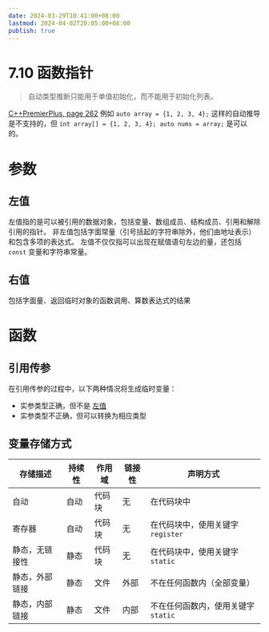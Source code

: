 ```yaml
---
date: 2024-03-29T10:41:00+08:00
lastmod: 2024-04-02T20:05:00+08:00
publish: true
---
```


# 7.10 函数指针

> 自动类型推断只能用于单值初始化，而不能用于初始化列表。

[C++PremierPlus, page 262](../../posts/C++PremierPlus.pdf.md#page=262&selection=720,1,764,1)
例如 `auto array = {1, 2, 3, 4};` 这样的自动推导是不支持的，但 `int array[] = {1, 2, 3, 4}; auto nums = array;` 是可以的。

# 参数

## 左值

左值指的是可以被引用的数据对象，包括变量、数组成员、结构成员、引用和解除引用的指针。
非左值包括字面常量（引号括起的字符串除外，他们由地址表示）和包含多项的表达式。
左值不仅仅指可以出现在赋值语句左边的量，还包括 `const` 变量和字符串常量。

## 右值

包括字面量、返回临时对象的函数调用、算数表达式的结果

# 函数

## 引用传参

在引用传参的过程中，以下两种情况将生成临时变量：
- 实参类型正确，但不是 [左值](C++PrimerPlus.md#左值)
- 实参类型不正确，但可以转换为相应类型

## 变量存储方式

| 存储描述    | 持续性 | 作用域 | 链接性 | 声明方式                  |
| ------- | --- | --- | --- | --------------------- |
| 自动      | 自动  | 代码块 | 无   | 在代码块中                 |
| 寄存器     | 自动  | 代码块 | 无   | 在代码块中，使用关键字 `register` |
| 静态，无链接性 | 静态  | 代码块 | 无   | 在代码块中，使用关键字 `static`   |
| 静态，外部链接 | 静态  | 文件  | 外部  | 不在任何函数内（全部变量）         |
| 静态，内部链接 | 静态  | 文件  | 内部  | 不在任何函数内，使用关键字 `static` |